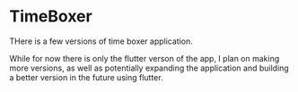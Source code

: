 # TimeBoxer

THere is a few versions of time boxer application.

While for now there is only the flutter verson of the app, I plan on making more versions, as well as potentially expanding the application and building a better version in the future using flutter.

 
